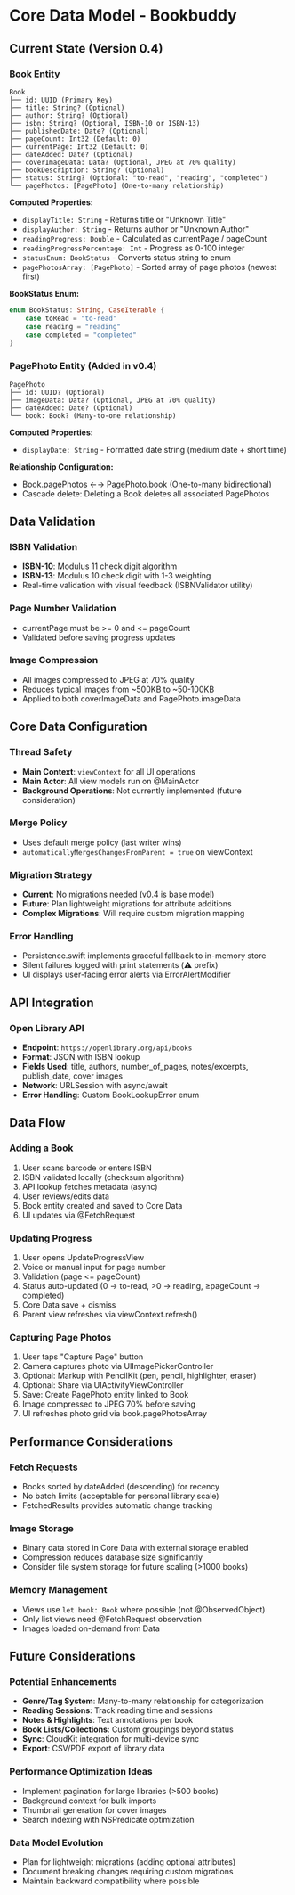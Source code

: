 # Core Data Model - Bookbuddy

## Current State (Version 0.4)

### Book Entity
```
Book
├── id: UUID (Primary Key)
├── title: String? (Optional)
├── author: String? (Optional)
├── isbn: String? (Optional, ISBN-10 or ISBN-13)
├── publishedDate: Date? (Optional)
├── pageCount: Int32 (Default: 0)
├── currentPage: Int32 (Default: 0)
├── dateAdded: Date? (Optional)
├── coverImageData: Data? (Optional, JPEG at 70% quality)
├── bookDescription: String? (Optional)
├── status: String? (Optional: "to-read", "reading", "completed")
└── pagePhotos: [PagePhoto] (One-to-many relationship)
```

**Computed Properties:**
- `displayTitle: String` - Returns title or "Unknown Title"
- `displayAuthor: String` - Returns author or "Unknown Author"
- `readingProgress: Double` - Calculated as currentPage / pageCount
- `readingProgressPercentage: Int` - Progress as 0-100 integer
- `statusEnum: BookStatus` - Converts status string to enum
- `pagePhotosArray: [PagePhoto]` - Sorted array of page photos (newest first)

**BookStatus Enum:**
```swift
enum BookStatus: String, CaseIterable {
    case toRead = "to-read"
    case reading = "reading"
    case completed = "completed"
}
```

### PagePhoto Entity (Added in v0.4)
```
PagePhoto
├── id: UUID? (Optional)
├── imageData: Data? (Optional, JPEG at 70% quality)
├── dateAdded: Date? (Optional)
└── book: Book? (Many-to-one relationship)
```

**Computed Properties:**
- `displayDate: String` - Formatted date string (medium date + short time)

**Relationship Configuration:**
- Book.pagePhotos ←→ PagePhoto.book (One-to-many bidirectional)
- Cascade delete: Deleting a Book deletes all associated PagePhotos

## Data Validation

### ISBN Validation
- **ISBN-10**: Modulus 11 check digit algorithm
- **ISBN-13**: Modulus 10 check digit with 1-3 weighting
- Real-time validation with visual feedback (ISBNValidator utility)

### Page Number Validation
- currentPage must be >= 0 and <= pageCount
- Validated before saving progress updates

### Image Compression
- All images compressed to JPEG at 70% quality
- Reduces typical images from ~500KB to ~50-100KB
- Applied to both coverImageData and PagePhoto.imageData

## Core Data Configuration

### Thread Safety
- **Main Context**: `viewContext` for all UI operations
- **Main Actor**: All view models run on @MainActor
- **Background Operations**: Not currently implemented (future consideration)

### Merge Policy
- Uses default merge policy (last writer wins)
- `automaticallyMergesChangesFromParent = true` on viewContext

### Migration Strategy
- **Current**: No migrations needed (v0.4 is base model)
- **Future**: Plan lightweight migrations for attribute additions
- **Complex Migrations**: Will require custom migration mapping

### Error Handling
- Persistence.swift implements graceful fallback to in-memory store
- Silent failures logged with print statements (⚠️ prefix)
- UI displays user-facing error alerts via ErrorAlertModifier

## API Integration

### Open Library API
- **Endpoint**: `https://openlibrary.org/api/books`
- **Format**: JSON with ISBN lookup
- **Fields Used**: title, authors, number_of_pages, notes/excerpts, publish_date, cover images
- **Network**: URLSession with async/await
- **Error Handling**: Custom BookLookupError enum

## Data Flow

### Adding a Book
1. User scans barcode or enters ISBN
2. ISBN validated locally (checksum algorithm)
3. API lookup fetches metadata (async)
4. User reviews/edits data
5. Book entity created and saved to Core Data
6. UI updates via @FetchRequest

### Updating Progress
1. User opens UpdateProgressView
2. Voice or manual input for page number
3. Validation (page <= pageCount)
4. Status auto-updated (0 → to-read, >0 → reading, ≥pageCount → completed)
5. Core Data save + dismiss
6. Parent view refreshes via viewContext.refresh()

### Capturing Page Photos
1. User taps "Capture Page" button
2. Camera captures photo via UIImagePickerController
3. Optional: Markup with PencilKit (pen, pencil, highlighter, eraser)
4. Optional: Share via UIActivityViewController
5. Save: Create PagePhoto entity linked to Book
6. Image compressed to JPEG 70% before saving
7. UI refreshes photo grid via book.pagePhotosArray

## Performance Considerations

### Fetch Requests
- Books sorted by dateAdded (descending) for recency
- No batch limits (acceptable for personal library scale)
- FetchedResults provides automatic change tracking

### Image Storage
- Binary data stored in Core Data with external storage enabled
- Compression reduces database size significantly
- Consider file system storage for future scaling (>1000 books)

### Memory Management
- Views use `let book: Book` where possible (not @ObservedObject)
- Only list views need @FetchRequest observation
- Images loaded on-demand from Data

## Future Considerations

### Potential Enhancements
- **Genre/Tag System**: Many-to-many relationship for categorization
- **Reading Sessions**: Track reading time and sessions
- **Notes & Highlights**: Text annotations per book
- **Book Lists/Collections**: Custom groupings beyond status
- **Sync**: CloudKit integration for multi-device sync
- **Export**: CSV/PDF export of library data

### Performance Optimization Ideas
- Implement pagination for large libraries (>500 books)
- Background context for bulk imports
- Thumbnail generation for cover images
- Search indexing with NSPredicate optimization

### Data Model Evolution
- Plan for lightweight migrations (adding optional attributes)
- Document breaking changes requiring custom migrations
- Maintain backward compatibility where possible
